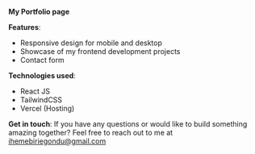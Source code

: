 **My Portfolio page**

**Features**:  
  - Responsive design for mobile and desktop
  - Showcase of my frontend development projects
  - Contact form

**Technologies used**:
  - React JS
  - TailwindCSS
  - Vercel (Hosting)

**Get in touch**:
  If you have any questions or would like to build something amazing together? Feel free to reach out to me at ihemebiriegondu@gmail.com
